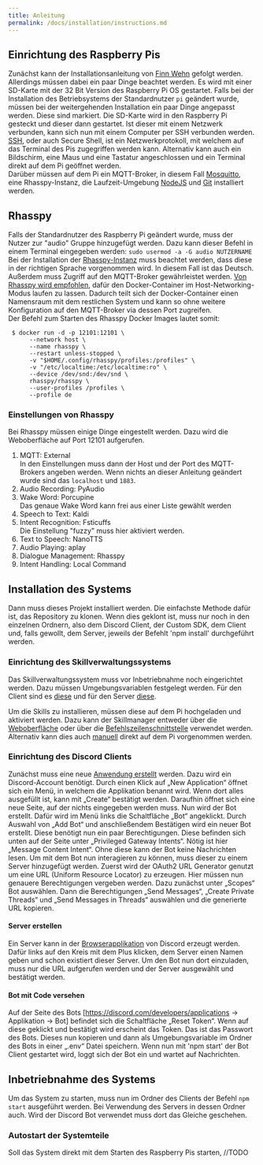 ```yaml
---
title: Anleitung
permalink: /docs/installation/instructions.md
---
```


## Einrichtung des Raspberry Pis

Zunächst kann der Installationsanleitung von [Finn Wehn](https://fwehn.github.io/pp-voiceassistant/docs/installation/) gefolgt werden. Allerdings müssen dabei ein paar Dinge beachtet werden. 
Es wird mit einer SD-Karte mit der 32 Bit Version des Raspberry Pi OS gestartet. Falls bei der Installation des Betriebsystems der Standardnutzer `pi` geändert wurde, müssen bei der weitergehenden Installation ein paar Dinge angepasst werden. Diese sind markiert.
Die SD-Karte wird in den Raspberry Pi gesteckt und dieser dann gestartet. Ist dieser mit einem Netzwerk verbunden, kann sich nun mit einem Computer per SSH verbunden werden. [SSH](https://www.ssh.com/academy/ssh#the-ssh-protocol), oder auch Secure Shell, ist ein Netzwerkprotokoll, mit welchem auf das Terminal des Pis zugegriffen werden kann. Alternativ kann auch ein Bildschirm, eine Maus und eine Tastatur angeschlossen und ein Terminal direkt auf dem Pi geöffnet werden. <br>
Darüber müssen auf dem Pi ein MQTT-Broker, in diesem Fall [Mosquitto](https://mosquitto.org/), eine Rhasspy-Instanz, die Laufzeit-Umgebung [NodeJS](https://nodejs.org/de/) und [Git](https://git-scm.com/download/linux) installiert werden. 

## Rhasspy

Falls der Standardnutzer des Raspberry Pi geändert wurde, muss der Nutzer zur "audio" Gruppe hinzugefügt werden. Dazu kann dieser Befehl in einem Terminal eingegeben werden: `sudo usermod -a -G audio NUTZERNAME`  
Bei der Installation der [Rhasspy-Instanz](https://rhasspy.readthedocs.io/en/latest/installation/) muss beachtet werden, dass diese in der richtigen Sprache vorgenommen wird. In diesem Fall ist das Deutsch. Außerdem muss Zugriff auf den MQTT-Broker gewährleistet werden. [Von Rhasspy wird empfohlen](https://rhasspy.readthedocs.io/en/latest/tutorials/#simple-skill), dafür den Docker-Container im Host-Networking-Modus laufen zu lassen. Dadurch teilt sich der Docker-Container einen Namensraum mit dem restlichen System und kann so ohne weitere Konfiguration auf den MQTT-Broker via dessen Port zugreifen.  
Der Befehl zum Starten des Rhasspy Docker Images lautet somit:

````
 $ docker run -d -p 12101:12101 \
      --network host \
      --name rhasspy \
      --restart unless-stopped \
      -v "$HOME/.config/rhasspy/profiles:/profiles" \
      -v "/etc/localtime:/etc/localtime:ro" \
      --device /dev/snd:/dev/snd \
      rhasspy/rhasspy \
      --user-profiles /profiles \
      --profile de 
````
### Einstellungen von Rhasspy

Bei Rhasspy müssen einige Dinge eingestellt werden. Dazu wird die Weboberfläche auf Port 12101 aufgerufen.

1. MQTT: External <br> 
In den Einstellungen muss dann der Host und der Port des MQTT-Brokers angeben werden. Wenn nichts an dieser Anleitung geändert wurde sind das `localhost` und `1883`.  
2. Audio Recording: PyAudio
3. Wake Word: Porcupine <br>
Das genaue Wake Word kann frei aus einer Liste gewählt werden
4. Speech to Text: Kaldi
5. Intent Recognition: Fsticuffs <br>
Die Einstellung "fuzzy" muss hier aktiviert werden.
6. Text to Speech: NanoTTS
7. Audio Playing: aplay
8. Dialogue Management: Rhasspy
9. Intent Handling: Local Command

## Installation des Systems 

Dann muss dieses Projekt installiert werden. Die einfachste Methode dafür ist, das Repository zu klonen. Wenn dies geklont ist, muss nur noch in den einzelnen Ordnern, also dem Discord Client, der Custom SDK, dem Client und, falls gewollt, dem Server, jeweils der Befehlt 'npm install' durchgeführt werden.   

### Einrichtung des Skillverwaltungssystems

Das Skillverwaltungssystem muss vor Inbetriebnahme noch eingerichtet werden. Dazu müssen Umgebungsvariablen festgelegt werden. Für den Client sind es [diese](https://fwehn.github.io/pp-voiceassistant/docs/installation/#Env-Variablen) und für den Server [diese](https://fwehn.github.io/pp-voiceassistant/docs/installation/#Env-Variablen). 

Um die Skills zu installieren, müssen diese auf dem Pi hochgeladen und aktiviert werden. Dazu kann der Skillmanager entweder über die [Weboberfläche](https://fwehn.github.io/pp-voiceassistant/docs/client/webinterface/) oder über die [Befehlszeilenschnittstelle](https://fwehn.github.io/pp-voiceassistant/docs/client/cli/) verwendet werden. Alternativ kann dies auch [manuell](https://fwehn.github.io/pp-voiceassistant/docs/client/skillmanager/) direkt auf dem Pi vorgenommen werden. 

### Einrichtung des Discord Clients

Zunächst muss eine neue [Anwendung erstellt](https://discord.com/developers) werden. Dazu wird ein Discord-Account benötigt. Durch einen Klick auf „New  Application“ öffnet sich ein Menü, in welchem die Applikation benannt wird. Wenn dort alles ausgefüllt ist, kann mit „Create“ bestätigt werden. Daraufhin öffnet sich eine neue Seite, auf der nichts eingegeben werden muss. Nun wird der Bot erstellt. Dafür wird im Menü links die Schaltfläche „Bot“ angeklickt.  Durch Auswahl von „Add Bot“ und anschließendem Bestätigen wird ein neuer Bot erstellt. Diese benötigt nun ein paar Berechtigungen. Diese befinden sich unten auf der Seite unter „Privileged Gateway Intents“. Nötig ist hier „Message Content Intent“. Ohne diese kann der Bot keine Nachrichten lesen. Um mit dem Bot nun interagieren zu können, muss dieser zu einem Server hinzugefügt werden. Zuerst wird der OAuth2 URL Generator genutzt um eine URL (Uniform Resource Locator) zu erzeugen. Hier müssen nun genauere Berechtigungen vergeben werden. Dazu zunächst unter „Scopes“ Bot auswählen. Dann die Berechtigungen „Send Messages“, „Create Private Threads“ und „Send Messages in Threads“  auswählen und die generierte URL kopieren.

#### Server erstellen

Ein Server kann in der [Browserapplikation](https://discord.com/channels/@me) von Discord erzeugt werden. Dafür links auf den Kreis mit dem Plus klicken, dem Server einen Namen geben und schon existiert dieser Server. Um den Bot nun dort einzuladen, muss nur die URL aufgerufen werden und der Server ausgewählt und bestätigt werden. 

#### Bot mit Code versehen

Auf der Seite des Bots [https://discord.com/developers/applications -> Applikation -> Bot] befindet sich die Schaltfläche „Reset Token“. Wenn auf diese geklickt und bestätigt wird erscheint das Token. Das ist das Passwort des Bots. Dieses nun kopieren und dann als Umgebungsvariable im Ordner des Bots in einer „.env“ Datei speichern.
Wenn nun mit 'npm start' der Bot Client gestartet wird, loggt sich der Bot ein und wartet auf Nachrichten. 

## Inbetriebnahme des Systems

Um das System zu starten, muss nun im Ordner des Clients der Befehl `npm start` ausgeführt werden. Bei Verwendung des Servers in dessen Ordner auch. 
Wird der Discord Bot verwendet muss dort das Gleiche geschehen. 

### Autostart der Systemteile

Soll das System direkt mit dem Starten des Raspberry Pis starten, //TODO